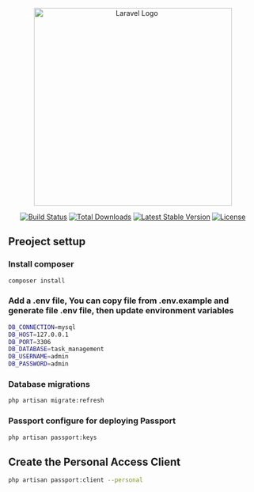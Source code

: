<p align="center"><a href="https://laravel.com" target="_blank"><img src="https://raw.githubusercontent.com/laravel/art/master/logo-lockup/5%20SVG/2%20CMYK/1%20Full%20Color/laravel-logolockup-cmyk-red.svg" width="400" alt="Laravel Logo"></a></p>

<p align="center">
<a href="https://github.com/laravel/framework/actions"><img src="https://github.com/laravel/framework/workflows/tests/badge.svg" alt="Build Status"></a>
<a href="https://packagist.org/packages/laravel/framework"><img src="https://img.shields.io/packagist/dt/laravel/framework" alt="Total Downloads"></a>
<a href="https://packagist.org/packages/laravel/framework"><img src="https://img.shields.io/packagist/v/laravel/framework" alt="Latest Stable Version"></a>
<a href="https://packagist.org/packages/laravel/framework"><img src="https://img.shields.io/packagist/l/laravel/framework" alt="License"></a>
</p>

## Preoject settup

### Install composer
```sh
composer install
```

### Add a .env file, You can copy file from .env.example and generate file .env file, then update environment variables
```sh
DB_CONNECTION=mysql
DB_HOST=127.0.0.1
DB_PORT=3306
DB_DATABASE=task_management
DB_USERNAME=admin
DB_PASSWORD=admin
```

### Database migrations
```sh
php artisan migrate:refresh
```

### Passport configure for deploying Passport
```sh
php artisan passport:keys
```

## Create the Personal Access Client
```sh
php artisan passport:client --personal
```